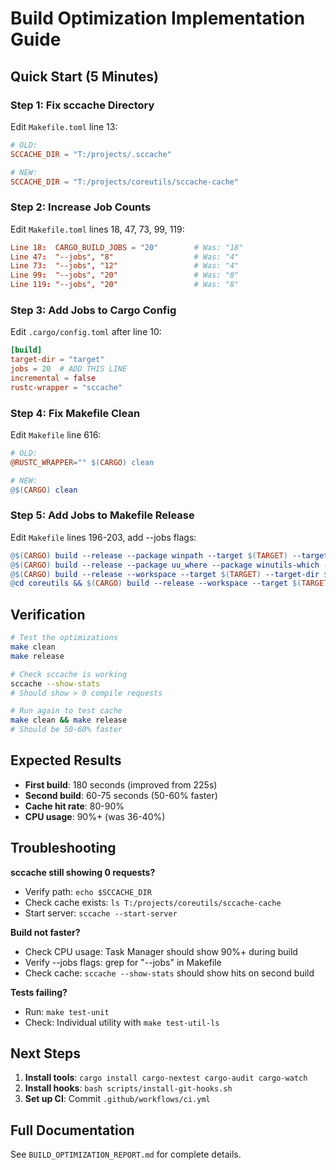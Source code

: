 # Build Optimization Implementation Guide

## Quick Start (5 Minutes)

### Step 1: Fix sccache Directory

Edit `Makefile.toml` line 13:

```toml
# OLD:
SCCACHE_DIR = "T:/projects/.sccache"

# NEW:
SCCACHE_DIR = "T:/projects/coreutils/sccache-cache"
```

### Step 2: Increase Job Counts

Edit `Makefile.toml` lines 18, 47, 73, 99, 119:

```toml
Line 18:  CARGO_BUILD_JOBS = "20"        # Was: "18"
Line 47:  "--jobs", "8"                  # Was: "4"
Line 73:  "--jobs", "12"                 # Was: "4"
Line 99:  "--jobs", "20"                 # Was: "8"
Line 119: "--jobs", "20"                 # Was: "8"
```

### Step 3: Add Jobs to Cargo Config

Edit `.cargo/config.toml` after line 10:

```toml
[build]
target-dir = "target"
jobs = 20  # ADD THIS LINE
incremental = false
rustc-wrapper = "sccache"
```

### Step 4: Fix Makefile Clean

Edit `Makefile` line 616:

```makefile
# OLD:
@RUSTC_WRAPPER="" $(CARGO) clean

# NEW:
@$(CARGO) clean
```

### Step 5: Add Jobs to Makefile Release

Edit `Makefile` lines 196-203, add --jobs flags:

```makefile
@$(CARGO) build --release --package winpath --target $(TARGET) --target-dir $(BUILD_DIR) --jobs 8
@$(CARGO) build --release --package uu_where --package winutils-which --package uu_tree --target $(TARGET) --target-dir $(BUILD_DIR) --jobs 12
@$(CARGO) build --release --workspace --target $(TARGET) --target-dir $(BUILD_DIR) --exclude winpath --exclude uu_where --exclude winutils-which --exclude uu_tree --jobs 20
@cd coreutils && $(CARGO) build --release --workspace --target $(TARGET) --target-dir ../$(BUILD_DIR) --jobs 20
```

## Verification

```bash
# Test the optimizations
make clean
make release

# Check sccache is working
sccache --show-stats
# Should show > 0 compile requests

# Run again to test cache
make clean && make release
# Should be 50-60% faster
```

## Expected Results

- **First build**: 180 seconds (improved from 225s)
- **Second build**: 60-75 seconds (50-60% faster)
- **Cache hit rate**: 80-90%
- **CPU usage**: 90%+ (was 36-40%)

## Troubleshooting

**sccache still showing 0 requests?**

- Verify path: `echo $SCCACHE_DIR`
- Check cache exists: `ls T:/projects/coreutils/sccache-cache`
- Start server: `sccache --start-server`

**Build not faster?**

- Check CPU usage: Task Manager should show 90%+ during build
- Verify --jobs flags: grep for "--jobs" in Makefile
- Check cache: `sccache --show-stats` should show hits on second build

**Tests failing?**

- Run: `make test-unit`
- Check: Individual utility with `make test-util-ls`

## Next Steps

1. **Install tools**: `cargo install cargo-nextest cargo-audit cargo-watch`
1. **Install hooks**: `bash scripts/install-git-hooks.sh`
1. **Set up CI**: Commit `.github/workflows/ci.yml`

## Full Documentation

See `BUILD_OPTIMIZATION_REPORT.md` for complete details.
